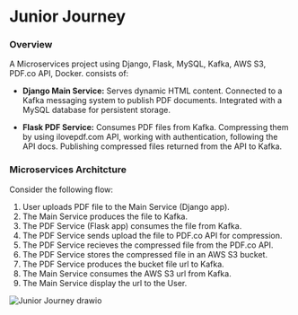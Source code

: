 # Junior Journey

### Overview

A Microservices project using Django, Flask, MySQL, Kafka, AWS S3, PDF.co API, Docker.
consists of:

- **Django Main Service:**
  Serves dynamic HTML content.
  Connected to a Kafka messaging system to publish PDF documents.
  Integrated with a MySQL database for persistent storage.

- **Flask PDF Service:**
  Consumes PDF files from Kafka.
  Compressing them by using ilovepdf.com API, working with authentication, following the API docs.
  Publishing compressed files returned from the API to Kafka.

### Microservices Architcture

Consider the following flow:

1. User uploads PDF file to the Main Service (Django app).
2. The Main Service produces the file to Kafka.
3. The PDF Service (Flask app) consumes the file from Kafka.
4. The PDF Service sends upload the file to PDF.co API for compression.
5. The PDF Service recieves the compressed file from the PDF.co API.
6. The PDF Service stores the compressed file in an AWS S3 bucket.
7. The PDF Service produces the bucket file url to Kafka.
8. The Main Service consumes the AWS S3 url from Kafka.
9. The Main Service display the url to the User.

![Junior Journey drawio](https://github.com/user-attachments/assets/f9c52677-b62a-479c-978b-f1ded8ef2848)
